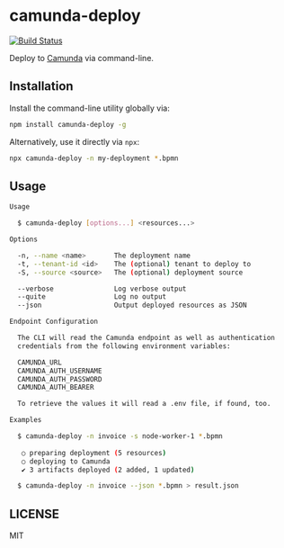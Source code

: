 # camunda-deploy

[![Build Status](https://travis-ci.com/nikku/camunda-deploy.svg?branch=master)](https://travis-ci.com/nikku/camunda-deploy)

Deploy to [Camunda](https://camunda.com/products/bpmn-engine/) via command-line.


## Installation

Install the command-line utility globally via:

```sh
npm install camunda-deploy -g
```

Alternatively, use it directly via `npx`:

```sh
npx camunda-deploy -n my-deployment *.bpmn
```


## Usage

```sh
Usage

  $ camunda-deploy [options...] <resources...>

Options

  -n, --name <name>       The deployment name
  -t, --tenant-id <id>    The (optional) tenant to deploy to
  -S, --source <source>   The (optional) deployment source

  --verbose               Log verbose output
  --quite                 Log no output
  --json                  Output deployed resources as JSON

Endpoint Configuration

  The CLI will read the Camunda endpoint as well as authentication
  credentials from the following environment variables:

  CAMUNDA_URL
  CAMUNDA_AUTH_USERNAME
  CAMUNDA_AUTH_PASSWORD
  CAMUNDA_AUTH_BEARER

  To retrieve the values it will read a .env file, if found, too.

Examples

  $ camunda-deploy -n invoice -s node-worker-1 *.bpmn
  
   ○ preparing deployment (5 resources)
   ○ deploying to Camunda
   ✔ 3 artifacts deployed (2 added, 1 updated)

  $ camunda-deploy -n invoice --json *.bpmn > result.json
```


## LICENSE

MIT
